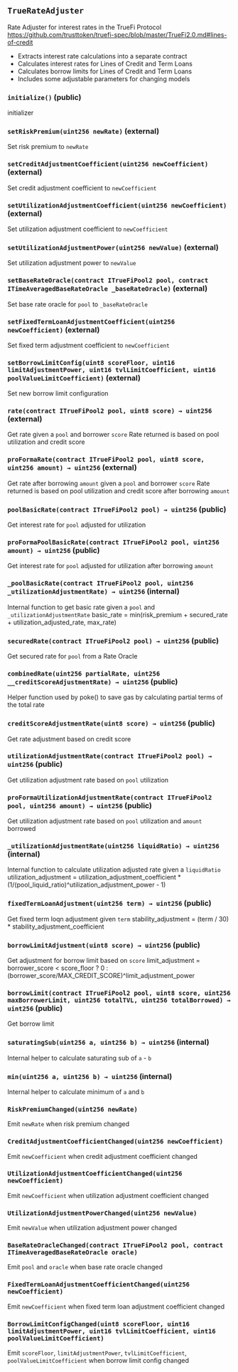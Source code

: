 ## `TrueRateAdjuster`



Rate Adjuster for interest rates in the TrueFi Protocol
https://github.com/trusttoken/truefi-spec/blob/master/TrueFi2.0.md#lines-of-credit
- Extracts interest rate calculations into a separate contract
- Calculates interest rates for Lines of Credit and Term Loans
- Calculates borrow limits for Lines of Credit and Term Loans
- Includes some adjustable parameters for changing models


### `initialize()` (public)



initializer

### `setRiskPremium(uint256 newRate)` (external)



Set risk premium to `newRate`

### `setCreditAdjustmentCoefficient(uint256 newCoefficient)` (external)



Set credit adjustment coefficient to `newCoefficient`

### `setUtilizationAdjustmentCoefficient(uint256 newCoefficient)` (external)



Set utilization adjustment coefficient to `newCoefficient`

### `setUtilizationAdjustmentPower(uint256 newValue)` (external)



Set utilization adjustment power to `newValue`

### `setBaseRateOracle(contract ITrueFiPool2 pool, contract ITimeAveragedBaseRateOracle _baseRateOracle)` (external)



Set base rate oracle for `pool` to `_baseRateOracle`

### `setFixedTermLoanAdjustmentCoefficient(uint256 newCoefficient)` (external)



Set fixed term adjustment coefficient to `newCoefficient`

### `setBorrowLimitConfig(uint8 scoreFloor, uint16 limitAdjustmentPower, uint16 tvlLimitCoefficient, uint16 poolValueLimitCoefficient)` (external)



Set new borrow limit configuration


### `rate(contract ITrueFiPool2 pool, uint8 score) → uint256` (external)



Get rate given a `pool` and borrower `score`
Rate returned is based on pool utilization and credit score


### `proFormaRate(contract ITrueFiPool2 pool, uint8 score, uint256 amount) → uint256` (external)



Get rate after borrowing `amount` given a `pool` and borrower `score`
Rate returned is based on pool utilization and credit score after borrowing `amount`


### `poolBasicRate(contract ITrueFiPool2 pool) → uint256` (public)



Get interest rate for `pool` adjusted for utilization


### `proFormaPoolBasicRate(contract ITrueFiPool2 pool, uint256 amount) → uint256` (public)



Get interest rate for `pool` adjusted for utilization after borrowing `amount`


### `_poolBasicRate(contract ITrueFiPool2 pool, uint256 _utilizationAdjustmentRate) → uint256` (internal)



Internal function to get basic rate given a `pool` and `_utilizationAdjustmentRate`
basic_rate = min(risk_premium + secured_rate + utilization_adjusted_rate, max_rate)

### `securedRate(contract ITrueFiPool2 pool) → uint256` (public)



Get secured rate for `pool` from a Rate Oracle


### `combinedRate(uint256 partialRate, uint256 __creditScoreAdjustmentRate) → uint256` (public)



Helper function used by poke() to save gas by calculating partial terms of the total rate


### `creditScoreAdjustmentRate(uint8 score) → uint256` (public)



Get rate adjustment based on credit score


### `utilizationAdjustmentRate(contract ITrueFiPool2 pool) → uint256` (public)



Get utilization adjustment rate based on `pool` utilization


### `proFormaUtilizationAdjustmentRate(contract ITrueFiPool2 pool, uint256 amount) → uint256` (public)



Get utilization adjustment rate based on `pool` utilization and `amount` borrowed


### `_utilizationAdjustmentRate(uint256 liquidRatio) → uint256` (internal)



Internal function to calculate utilization adjusted rate given a `liquidRatio`
utilization_adjustment = utilization_adjustment_coefficient * (1/(pool_liquid_ratio)^utilization_adjustment_power - 1)

### `fixedTermLoanAdjustment(uint256 term) → uint256` (public)



Get fixed term loqn adjustment given `term`
stability_adjustment = (term / 30) * stability_adjustment_coefficient


### `borrowLimitAdjustment(uint8 score) → uint256` (public)



Get adjustment for borrow limit based on `score`
limit_adjustment = borrower_score < score_floor ? 0 : (borrower_score/MAX_CREDIT_SCORE)^limit_adjustment_power


### `borrowLimit(contract ITrueFiPool2 pool, uint8 score, uint256 maxBorrowerLimit, uint256 totalTVL, uint256 totalBorrowed) → uint256` (public)



Get borrow limit


### `saturatingSub(uint256 a, uint256 b) → uint256` (internal)



Internal helper to calculate saturating sub of `a` - `b`

### `min(uint256 a, uint256 b) → uint256` (internal)



Internal helper to calculate minimum of `a` and `b`


### `RiskPremiumChanged(uint256 newRate)`



Emit `newRate` when risk premium changed

### `CreditAdjustmentCoefficientChanged(uint256 newCoefficient)`



Emit `newCoefficient` when credit adjustment coefficient changed

### `UtilizationAdjustmentCoefficientChanged(uint256 newCoefficient)`



Emit `newCoefficient` when utilization adjustment coefficient changed

### `UtilizationAdjustmentPowerChanged(uint256 newValue)`



Emit `newValue` when utilization adjustment power changed

### `BaseRateOracleChanged(contract ITrueFiPool2 pool, contract ITimeAveragedBaseRateOracle oracle)`



Emit `pool` and `oracle` when base rate oracle changed

### `FixedTermLoanAdjustmentCoefficientChanged(uint256 newCoefficient)`



Emit `newCoefficient` when fixed term loan adjustment coefficient changed

### `BorrowLimitConfigChanged(uint8 scoreFloor, uint16 limitAdjustmentPower, uint16 tvlLimitCoefficient, uint16 poolValueLimitCoefficient)`



Emit `scoreFloor`, `limitAdjustmentPower`, `tvlLimitCoefficient`, `poolValueLimitCoefficient`
when borrow limit config changed

